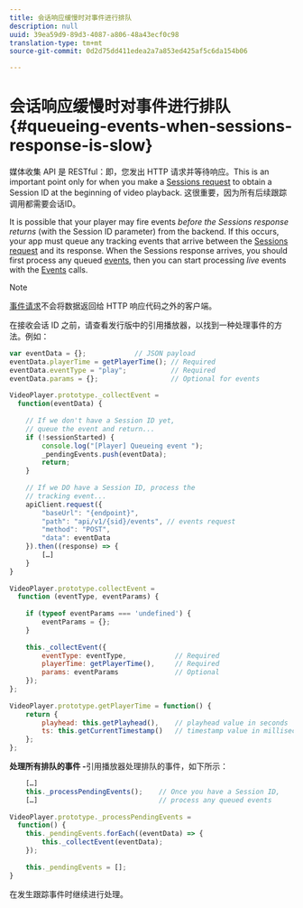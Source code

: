 ```yaml
---
title: 会话响应缓慢时对事件进行排队
description: null
uuid: 39ea59d9-89d3-4087-a806-48a43ecf0c98
translation-type: tm+mt
source-git-commit: 0d2d75dd411edea2a7a853ed425af5c6da154b06

---
```



# 会话响应缓慢时对事件进行排队{#queueing-events-when-sessions-response-is-slow}

媒体收集 API 是 RESTful：即，您发出 HTTP 请求并等待响应。This is an important point only for when you make a [Sessions request](/help/media-collection-api/mc-api-ref/mc-api-sessions-req.md) to obtain a Session ID at the beginning of video playback. 这很重要，因为所有后续跟踪调用都需要会话ID。

It is possible that your player may fire events _before the Sessions response returns_ (with the Session ID parameter) from the backend. If this occurs, your app must queue any tracking events that arrive between the [Sessions request](/help/media-collection-api/mc-api-ref/mc-api-sessions-req.md) and its response. When the Sessions response arrives, you should first process any queued [events](/help/media-collection-api/mc-api-ref/mc-api-events-req.md), then you can start processing _live_ events with the [Events](/help/media-collection-api/mc-api-ref/mc-api-events-req.md) calls.

>[!NOTE]
>
>[事件请求](/help/media-collection-api/mc-api-ref/mc-api-events-req.md)不会将数据返回给 HTTP 响应代码之外的客户端。

在接收会话 ID 之前，请查看发行版中的引用播放器，以找到一种处理事件的方法。例如：

```js
var eventData = {};            // JSON payload 
eventData.playerTime = getPlayerTime(); // Required 
eventData.eventType = "play";           // Required 
eventData.params = {};                  // Optional for events 
 
VideoPlayer.prototype._collectEvent =  
  function(eventData) { 
 
    // If we don't have a Session ID yet,  
    // queue the event and return... 
    if (!sessionStarted) { 
        console.log("[Player] Queueing event "); 
        _pendingEvents.push(eventData); 
        return; 
    } 
 
    // If we DO have a Session ID, process the 
    // tracking event...     
    apiClient.request({ 
        "baseUrl": "{endpoint}", 
        "path": "api/v1/{sid}/events", // events request 
        "method": "POST", 
        "data": eventData 
    }).then((response) => {   
        […] 
    } 
} 
 
VideoPlayer.prototype.collectEvent =  
  function (eventType, eventParams) { 
         
    if (typeof eventParams === 'undefined') {   
        eventParams = {}; 
    } 
 
    this._collectEvent({                   
        eventType: eventType,            // Required 
        playerTime: getPlayerTime(),     // Required 
        params: eventParams              // Optional  
    });                                    
}; 
 
VideoPlayer.prototype.getPlayerTime = function() { 
    return { 
        playhead: this.getPlayhead(),    // playhead value in seconds 
        ts: this.getCurrentTimestamp()   // timestamp value in milliseconds 
    }; 
};
```

**处理所有排队的事件 -**&#x200B;引用播放器处理排队的事件，如下所示：

```js
    […] 
    this._processPendingEvents();    // Once you have a Session ID, 
    […]                              // process any queued events 
 
VideoPlayer.prototype._processPendingEvents =  
  function() { 
    this._pendingEvents.forEach((eventData) => { 
        this._collectEvent(eventData); 
    }); 
 
    this._pendingEvents = []; 
}
```

在发生跟踪事件时继续进行处理。
